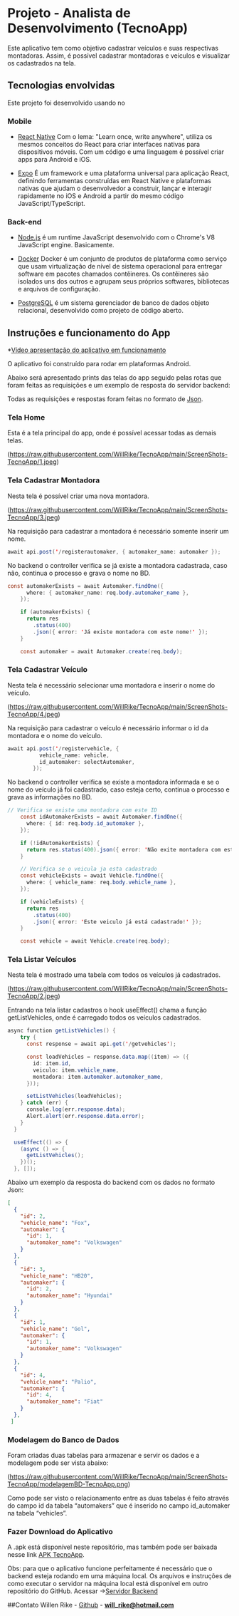 # Projeto - Analista de Desenvolvimento (TecnoApp)
Este aplicativo tem como objetivo cadastrar veículos e suas respectivas montadoras. Assim, é possível cadastrar montadoras e veículos e visualizar os cadastrados na tela. 

## Tecnologias envolvidas

Este projeto foi desenvolvido usando no

### Mobile
* [React Native](https://reactnative.dev/) Com o lema: "Learn once, write anywhere", utiliza os mesmos conceitos do React para criar interfaces nativas para dispositivos móveis. Com um código e uma linguagem é possível criar apps para Android e iOS.

* [Expo](https://expo.io/) É um framework e uma plataforma universal para aplicação React, definindo ferramentas construídas em React Native e plataformas nativas que ajudam o desenvolvedor a construir, lançar e interagir rapidamente no iOS e Android a partir do mesmo código JavaScript/TypeScript.

### Back-end

* [Node.js](https://nodejs.org/en/) é um runtime JavaScript desenvolvido com o Chrome's V8 JavaScript engine. Basicamente.

* [Docker](https://www.docker.com/) Docker é um conjunto de produtos de plataforma como serviço que usam virtualização de nível de sistema operacional para entregar software em pacotes chamados contêineres. Os contêineres são isolados uns dos outros e agrupam seus próprios softwares, bibliotecas e arquivos de configuração.

* [PostgreSQL](https://www.postgresql.org/) é um sistema gerenciador de banco de dados objeto relacional, desenvolvido como projeto de código aberto.



## Instruções e funcionamento do App
*[Vídeo apresentação do aplicativo em funcionamento](https://drive.google.com/file/d/1DSVrLBmGcqHicTulhTAU1bYEOc4rfg_B/view?usp=sharing)

O aplicativo foi construído para rodar em plataformas Android. 

Abaixo será apresentado prints das telas do app seguido pelas rotas que foram feitas as requisições e um exemplo de resposta do servidor backend:

Todas as requisições e respostas foram feitas no formato de [Json](https://www.json.org/). 


### Tela Home
Esta é a tela principal do app, onde é possível acessar todas as demais telas.

(https://raw.githubusercontent.com/WillRike/TecnoApp/main/ScreenShots-TecnoApp/1.jpeg)


### Tela Cadastrar Montadora
Nesta tela é possível criar uma nova montadora.

(https://raw.githubusercontent.com/WillRike/TecnoApp/main/ScreenShots-TecnoApp/3.jpeg)

Na requisição para cadastrar a montadora é necessário somente inserir um nome. 
```java
await api.post('/registerautomaker, { automaker_name: automaker });
```
No backend o controller verifica se já existe a montadora cadastrada, caso não, continua o processo e grava o nome no BD. 


```java
const automakerExists = await Automaker.findOne({
      where: { automaker_name: req.body.automaker_name },
    });

    if (automakerExists) {
      return res
        .status(400)
        .json({ error: 'Já existe montadora com este nome!' });
    }

    const automaker = await Automaker.create(req.body);
```

### Tela Cadastrar Veículo
Nesta tela é necessário selecionar uma montadora e inserir o nome do veículo.

(https://raw.githubusercontent.com/WillRike/TecnoApp/main/ScreenShots-TecnoApp/4.jpeg)

Na requisição para cadastrar o veículo é necessário informar o id da montadora e o nome do veículo. 
```java
await api.post('/registervehicle, {
          vehicle_name: vehicle,
          id_automaker: selectAutomaker,
        });
```
No backend o controller verifica se existe a montadora informada e se o nome do veículo já foi cadastrado, caso esteja certo, continua o processo e grava as informações no BD. 


```java
// Verifica se existe uma montadora com este ID
    const idAutomakerExists = await Automaker.findOne({
      where: { id: req.body.id_automaker },
    });

    if (!idAutomakerExists) {
      return res.status(400).json({ error: 'Não exite montadora com este ID' });
    }

    // Verifica se o veicula ja esta cadastrado
    const vehicleExists = await Vehicle.findOne({
      where: { vehicle_name: req.body.vehicle_name },
    });

    if (vehicleExists) {
      return res
        .status(400)
        .json({ error: 'Este veiculo já está cadastrado!' });
    }

    const vehicle = await Vehicle.create(req.body);
```

### Tela Listar Veículos
Nesta tela é mostrado uma tabela com todos os veículos já cadastrados.

(https://raw.githubusercontent.com/WillRike/TecnoApp/main/ScreenShots-TecnoApp/2.jpeg)

Entrando na tela listar cadastros o hook useEffect() chama a função getListVehicles, onde é carregado todos os veículos cadastrados.  
```java
async function getListVehicles() {
    try {
      const response = await api.get('/getvehicles');

      const loadVehicles = response.data.map((item) => ({
        id: item.id,
        veiculo: item.vehicle_name,
        montadora: item.automaker.automaker_name,
      }));

      setListVehicles(loadVehicles);
    } catch (err) {
      console.log(err.response.data);
      Alert.alert(err.response.data.error);
    }
  }

  useEffect(() => {
    (async () => {
      getListVehicles();
    })();
  }, []);

```
Abaixo um exemplo da resposta do backend com os dados no formato Json:


```json
[
  {
    "id": 2,
    "vehicle_name": "Fox",
    "automaker": {
      "id": 1,
      "automaker_name": "Volkswagen"
    }
  },
  {
    "id": 3,
    "vehicle_name": "HB20",
    "automaker": {
      "id": 2,
      "automaker_name": "Hyundai"
    }
  },
  {
    "id": 1,
    "vehicle_name": "Gol",
    "automaker": {
      "id": 1,
      "automaker_name": "Volkswagen"
    }
  },
  {
    "id": 4,
    "vehicle_name": "Palio",
    "automaker": {
      "id": 4,
      "automaker_name": "Fiat"
    }
  },
 ]
```

### Modelagem do Banco de Dados
Foram criadas duas tabelas para armazenar e servir os dados e a modelagem pode ser vista abaixo:

(https://raw.githubusercontent.com/WillRike/TecnoApp/main/ScreenShots-TecnoApp/modelagemBD-TecnoApp.png)

Como pode ser visto o relacionamento entre as duas tabelas é feito através do campo id da tabela “automakers” que é inserido no campo id_automaker na tabela “vehicles”.


### Fazer Download do Aplicativo
A .apk está disponível neste repositório, mas também pode ser baixada nesse link [APK TecnoApp](https://drive.google.com/file/d/1AqbYYHu7oiv0B9Ace3X3_f09jRxBqnaI/view?usp=sharing).

Obs: para que o aplicativo funcione perfeitamente é necessário que o backend esteja rodando em uma máquina local. Os arquivos e instruções de como executar o servidor na máquina local está disponível em outro repositório do GitHub. Acessar →[Servidor Backend](https://github.com/WillRike/Tecno-api)  



##Contato
Willen Rike - [Github](https://github.com/WillRike) - **will_rike@hotmail.com**
